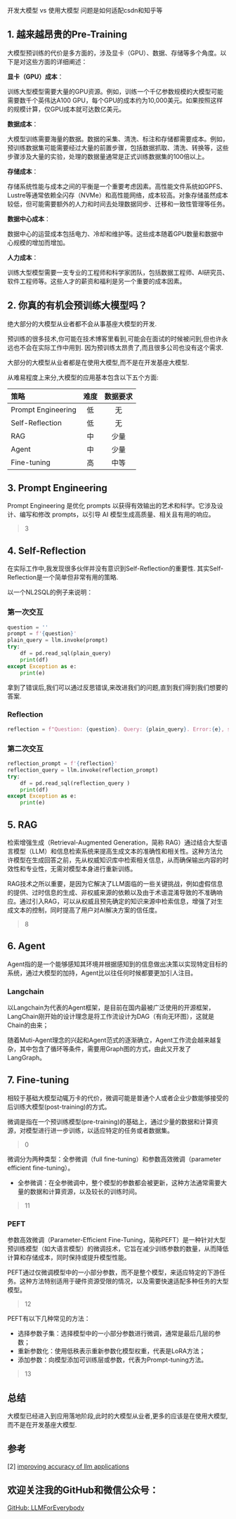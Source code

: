 开发大模型 vs 使用大模型
问题是如何适配csdn和知乎等

## 1. 越来越昂贵的Pre-Training

大模型预训练的代价是多方面的，涉及显卡（GPU）、数据、存储等多个角度。以下是对这些方面的详细阐述：

**显卡（GPU）成本**：

训练大型模型需要大量的GPU资源。例如，训练一个千亿参数规模的大模型可能需要数千个英伟达A100 GPU，每个GPU的成本约为10,000美元。如果按照这样的规模计算，仅GPU成本就可达数亿美元。

**数据成本**：

大模型训练需要海量的数据。数据的采集、清洗、标注和存储都需要成本。例如，预训练数据集可能需要经过大量的前置步骤，包括数据抓取、清洗、转换等，这些步骤涉及大量的实验，处理的数据量通常是正式训练数据集的100倍以上。

**存储成本**：

存储系统性能与成本之间的平衡是一个重要考虑因素。高性能文件系统如GPFS、Lustre等通常依赖全闪存（NVMe）和高性能网络，成本较高。对象存储虽然成本较低，但可能需要额外的人力和时间去处理数据同步、迁移和一致性管理等任务。

**数据中心成本**：

数据中心的运营成本包括电力、冷却和维护等。这些成本随着GPU数量和数据中心规模的增加而增加。

**人力成本**：

训练大型模型需要一支专业的工程师和科学家团队，包括数据工程师、AI研究员、软件工程师等。这些人才的薪资和福利是另一个重要的成本因素。

## 2. 你真的有机会预训练大模型吗？

绝大部分的大模型从业者都不会从事基座大模型的开发.

预训练的很多技术,你可能在技术博客里看到,可能会在面试的时候被问到,但也许永远也不会在实际工作中用到. 因为预训练太昂贵了,而且很多公司也没有这个需求.

大部分的大模型从业者都是在使用大模型,而不是在开发基座大模型.

从难易程度上来分,大模型的应用基本包含以下五个方面:

| 策略 | 难度| 数据要求|
| :--- |:----:| :----: |
| Prompt Engineering|低|无|
| Self-Reflection |低| 无|
| RAG|中|少量|
| Agent|中|少量|
| Fine-tuning |高|中等|

## 3. Prompt Engineering
Prompt Engineering 是优化 prompts 以获得有效输出的艺术和科学。它涉及设计、编写和修改 prompts，以引导 AI 模型生成高质量、相关且有用的响应。

> 3

## 4. Self-Reflection

在实际工作中,我发现很多伙伴并没有意识到Self-Reflection的重要性. 其实Self-Reflection是一个简单但非常有用的策略.

以一个NL2SQL的例子来说明：

### 第一次交互
```python
question = ''
prompt = f'{question}'
plain_query = llm.invoke(prompt)
try:
    df = pd.read_sql(plain_query)
    print(df)
except Exception as e:
    print(e)
```
拿到了错误后,我们可以通过反思错误,来改进我们的问题,直到我们得到我们想要的答案.

### Reflection

```python
reflection = f"Question: {question}. Query: {plain_query}. Error:{e}, so it cannot answer the question. Write a corrected sqlite query."
```

### 第二次交互

```python
reflection_prompt = f'{reflection}'
reflection_query = llm.invoke(reflection_prompt)
try:
    df = pd.read_sql(reflection_query )
    print(df)
except Exception as e:
    print(e)
```

## 5. RAG

检索增强生成（Retrieval-Augmented Generation，简称 RAG）通过结合大型语言模型（LLM）和信息检索系统来提高生成文本的准确性和相关性。这种方法允许模型在生成回答之前，先从权威知识库中检索相关信息，从而确保输出内容的时效性和专业性，无需对模型本身进行重新训练。

RAG技术之所以重要，是因为它解决了LLM面临的一些关键挑战，例如虚假信息的提供、过时信息的生成、非权威来源的依赖以及由于术语混淆导致的不准确响应。通过引入RAG，可以从权威且预先确定的知识来源中检索信息，增强了对生成文本的控制，同时提高了用户对AI解决方案的信任度。

>8

## 6. Agent

Agent指的是一个能够感知其环境并根据感知到的信息做出决策以实现特定目标的系统，通过大模型的加持，Agent比以往任何时候都要更加引人注目。

### Langchain
以Langchain为代表的Agent框架，是目前在国内最被广泛使用的开源框架，LangChain刚开始的设计理念是将工作流设计为DAG（有向无环图），这就是Chain的由来；

随着Muti-Agent理念的兴起和Agent范式的逐渐确立，Agent工作流会越来越复杂，其中包含了循环等条件，需要用Graph图的方式，由此又开发了LangGraph。

## 7. Fine-tuning

相较于基础大模型动辄万卡的代价，微调可能是普通个人或者企业少数能够接受的后训练大模型(post-training)的方式。

微调是指在一个预训练模型(pre-training)的基础上，通过少量的数据和计算资源，对模型进行进一步训练，以适应特定的任务或者数据集。
>0

微调分为两种类型：全参微调（full fine-tuning）和参数高效微调（parameter efficient fine-tuning）。

- 全参微调：在全参微调中，整个模型的参数都会被更新，这种方法通常需要大量的数据和计算资源，以及较长的训练时间。

>11

### PEFT

参数高效微调（Parameter-Efficient Fine-Tuning，简称PEFT）是一种针对大型预训练模型（如大语言模型）的微调技术，它旨在减少训练参数的数量，从而降低计算和存储成本，同时保持或提升模型性能。

PEFT通过仅微调模型中的一小部分参数，而不是整个模型，来适应特定的下游任务。这种方法特别适用于硬件资源受限的情况，以及需要快速适配多种任务的大型模型。
>12

PEFT有以下几种常见的方法：
- 选择参数子集：选择模型中的一小部分参数进行微调，通常是最后几层的参数；
- 重新参数化：使用低秩表示重新参数化模型权重，代表是LoRA方法；
- 添加参数：向模型添加可训练层或参数，代表为Prompt-tuning方法。

>13

## 总结
大模型已经进入到应用落地阶段,此时的大模型从业者,更多的应该是在使用大模型,而不是在开发基座大模型.


## 参考

<div id="refer-anchor-1"></div>

[2] [improving accuracy of llm applications](https://learn.deeplearning.ai/courses/improving-accuracy-of-llm-applications/lesson/4/create-an-evaluation)

## 欢迎关注我的GitHub和微信公众号：

[GitHub: LLMForEverybody](https://github.com/luhengshiwo/LLMForEverybody)




